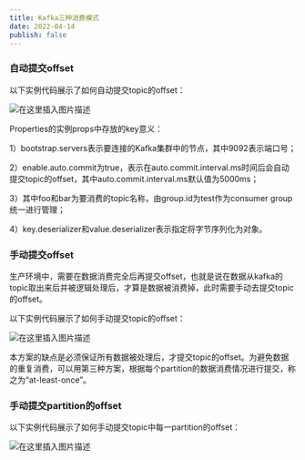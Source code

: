 ```yaml
---
title: Kafka三种消费模式
date: 2022-04-14
publish: false
---
```


### 自动提交offset

    
以下实例代码展示了如何自动提交topic的offset：

![在这里插入图片描述](https://img-blog.csdnimg.cn/e76aa1f9c1674a0d901e6c43f1327926.png)

Properties的实例props中存放的key意义：

1）bootstrap.servers表示要连接的Kafka集群中的节点，其中9092表示端口号；

2）enable.auto.commit为true，表示在auto.commit.interval.ms时间后会自动提交topic的offset，其中auto.commit.interval.ms默认值为5000ms；

3）其中foo和bar为要消费的topic名称，由group.id为test作为consumer group统一进行管理；

4）key.deserializer和value.deserializer表示指定将字节序列化为对象。

### 手动提交offset

生产环境中，需要在数据消费完全后再提交offset，也就是说在数据从kafka的topic取出来后并被逻辑处理后，才算是数据被消费掉，此时需要手动去提交topic的offset。

以下实例代码展示了如何手动提交topic的offset：

![在这里插入图片描述](https://img-blog.csdnimg.cn/69137345a7ce4681a2caf9c05a77358e.png)

本方案的缺点是必须保证所有数据被处理后，才提交topic的offset。为避免数据的重复消费，可以用第三种方案，根据每个partition的数据消费情况进行提交，称之为“at-least-once”。

### 手动提交partition的offset

以下实例代码展示了如何手动提交topic中每一partition的offset：

![在这里插入图片描述](https://img-blog.csdnimg.cn/11106fbc82544a2f96a2146d94915eb1.png)
